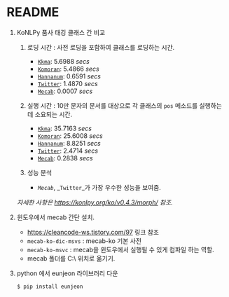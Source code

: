 # README

1. KoNLPy  품사 태깅 클래스 간 비교

   1. 로딩 시간 : 사전 로딩을 포함하여 클래스를 로딩하는 시간.
      - [`Kkma`](https://konlpy.org/ko/v0.4.3/api/konlpy.tag/#konlpy.tag._kkma.Kkma): 5.6988 *secs*
      - [`Komoran`](https://konlpy.org/ko/v0.4.3/api/konlpy.tag/#konlpy.tag._komoran.Komoran): 5.4866 *secs*
      - [`Hannanum`](https://konlpy.org/ko/v0.4.3/api/konlpy.tag/#konlpy.tag._hannanum.Hannanum): 0.6591 *secs*
      - [`Twitter`](https://konlpy.org/ko/v0.4.3/api/konlpy.tag/#konlpy.tag._twitter.Twitter): 1.4870 *secs*
      - [`Mecab`](https://konlpy.org/ko/v0.4.3/api/konlpy.tag/#konlpy.tag._mecab.Mecab): 0.0007 *secs*

   2. 실행 시간 : 10만 문자의 문서를 대상으로 각 클래스의 `pos` 메소드를 실행하는데 소요되는 시간.
      - [`Kkma`](https://konlpy.org/ko/v0.4.3/api/konlpy.tag/#konlpy.tag._kkma.Kkma): 35.7163 *secs*
      - [`Komoran`](https://konlpy.org/ko/v0.4.3/api/konlpy.tag/#konlpy.tag._komoran.Komoran): 25.6008 *secs*
      - [`Hannanum`](https://konlpy.org/ko/v0.4.3/api/konlpy.tag/#konlpy.tag._hannanum.Hannanum): 8.8251 *secs*
      - [`Twitter`](https://konlpy.org/ko/v0.4.3/api/konlpy.tag/#konlpy.tag._twitter.Twitter): 2.4714 *secs*
      - [`Mecab`](https://konlpy.org/ko/v0.4.3/api/konlpy.tag/#konlpy.tag._mecab.Mecab): 0.2838 *secs*

   3. 성능 분석
      - _`Mecab`_, _`Twitter`_가 가장 우수한 성능을 보여줌.

   

   *자세한 사항은 https://konlpy.org/ko/v0.4.3/morph/ 참조.*

   

2. 윈도우에서 mecab 간단 설치.

   - https://cleancode-ws.tistory.com/97 링크 참조
   - `mecab-ko-dic-msvs` : mecab-ko 기본 사전
   - `mecab-ko-msvc` : mecab을 윈도우에서 실행될 수 있게 컴파일 하는 역할.
   - mecab 폴더를 C:\ 위치로 옮기기.

   

3. python 에서 eunjeon 라이브러리 다운

   ```bash
   $ pip install eunjeon
   ```

